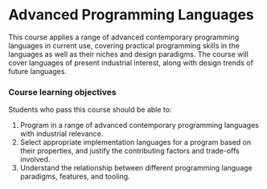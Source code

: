 # Advanced Programming Languages

This course applies a range of advanced contemporary programming languages in current use, covering practical programming skills in the languages as well as their niches and design paradigms. The course will cover languages of present industrial interest, along with design trends of future languages.

### Course learning objectives
Students who pass this course should be able to:
1. Program in a range of advanced contemporary programming languages with industrial relevance.
2. Select appropriate implementation languages for a program based on their properties, and justify the contributing factors and trade-offs involved.
3. Understand the relationship between different programming language paradigms, features, and tooling.
